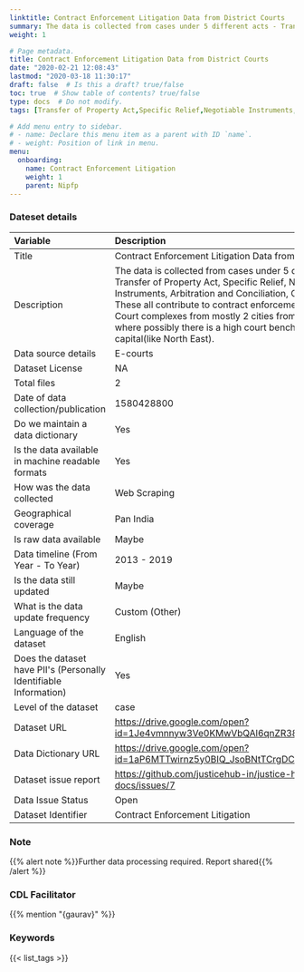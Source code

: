 ```yaml
---
linktitle: Contract Enforcement Litigation Data from District Courts
summary: The data is collected from cases under 5 different acts - Transfer of Property Act, Specific Relief, Negotiable Instruments, Arbitration and Conciliation, Contracts Act. These all contribute to contract enforcement litigation. Court complexes from mostly 2 cities from all 29 states, where possibly there is a high court bench or either a capital(like North East).
weight: 1

# Page metadata.
title: Contract Enforcement Litigation Data from District Courts
date: "2020-02-21 12:08:43"
lastmod: "2020-03-18 11:30:17"
draft: false  # Is this a draft? true/false
toc: true  # Show table of contents? true/false
type: docs  # Do not modify.
tags: [Transfer of Property Act,Specific Relief,Negotiable Instruments,Arbitration and Conciliation,Contracts Act]

# Add menu entry to sidebar.
# - name: Declare this menu item as a parent with ID `name`.
# - weight: Position of link in menu.
menu:
  onboarding:
    name: Contract Enforcement Litigation
    weight: 1
    parent: Nipfp
---
```

### Dateset details
|Variable                                                          |Description                                                                                                                                                                                                                                                                                                                                                                  |
|:-----------------------------------------------------------------|:----------------------------------------------------------------------------------------------------------------------------------------------------------------------------------------------------------------------------------------------------------------------------------------------------------------------------------------------------------------------------|
|Title                                                             |Contract Enforcement Litigation Data from District Courts                                                                                                                                                                                                                                                                                                                    |
|Description                                                       |The data is collected from cases under 5 different acts - Transfer of Property Act, Specific Relief, Negotiable Instruments, Arbitration and Conciliation, Contracts Act. These all contribute to contract enforcement litigation. Court complexes from mostly 2 cities from all 29 states, where possibly there is a high court bench or either a capital(like North East). |
|Data source details                                               |E-courts                                                                                                                                                                                                                                                                                                                                                                     |
|Dataset License                                                   |NA                                                                                                                                                                                                                                                                                                                                                                           |
|Total files                                                       |2                                                                                                                                                                                                                                                                                                                                                                            |
|Date of data collection/publication                               |1580428800                                                                                                                                                                                                                                                                                                                                                                   |
|Do we maintain a data dictionary                                  |Yes                                                                                                                                                                                                                                                                                                                                                                          |
|Is the data available in machine readable formats                 |Yes                                                                                                                                                                                                                                                                                                                                                                          |
|How was the data collected                                        |Web Scraping                                                                                                                                                                                                                                                                                                                                                                 |
|Geographical coverage                                             |Pan India                                                                                                                                                                                                                                                                                                                                                                    |
|Is raw data available                                             |Maybe                                                                                                                                                                                                                                                                                                                                                                        |
|Data timeline (From Year - To Year)                               |2013 - 2019                                                                                                                                                                                                                                                                                                                                                                  |
|Is the data still updated                                         |Maybe                                                                                                                                                                                                                                                                                                                                                                        |
|What is the data update frequency                                 |Custom (Other)                                                                                                                                                                                                                                                                                                                                                               |
|Language of the dataset                                           |English                                                                                                                                                                                                                                                                                                                                                                      |
|Does the dataset have PII's (Personally Identifiable Information) |Yes                                                                                                                                                                                                                                                                                                                                                                          |
|Level of the dataset                                              |case                                                                                                                                                                                                                                                                                                                                                                         |
|Dataset URL                                                       |https://drive.google.com/open?id=1Je4vmnnyw3Ve0KMwVbQAl6qnZR38GWZO                                                                                                                                                                                                                                                                                                           |
|Data Dictionary URL                                               |https://drive.google.com/open?id=1aP6MTTwirnz5y0BIQ_JsoBNtTCrgDC3HqAh_SVP_6yE                                                                                                                                                                                                                                                                                                |
|Dataset issue report                                              |https://github.com/justicehub-in/justice-hub-docs/issues/7                                                                                                                                                                                                                                                                                                                   |
|Data Issue Status                                                 |Open                                                                                                                                                                                                                                                                                                                                                                         |
|Dataset Identifier                                                |Contract Enforcement Litigation                                                                                                                                                                                                                                                                                                                                              |


### Note
{{% alert note %}}Further data processing required. Report shared{{% /alert %}}
### CDL Facilitator
{{% mention "{gaurav}" %}}
### Keywords
{{< list_tags >}}
